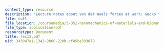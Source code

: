 ```yaml
---
content_type: resource
description: 'Lecture notes about Van der Waals forces at work: Gecko feet adhesion.'
file: null
file_location: /coursemedia/3-052-nanomechanics-of-materials-and-biomaterials-spring-2007/343047a113429b60220bcf49be383870_lec12.pdf
file_type: application/pdf
resourcetype: Document
title: lec12.pdf
uid: 343047a1-1342-9b60-220b-cf49be383870
---
```

